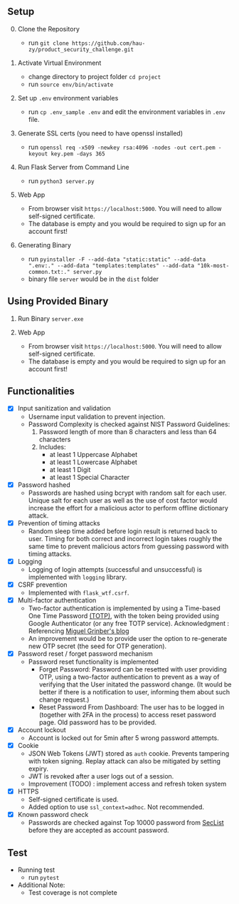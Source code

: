 ## Setup
0. Clone the Repository
    - run `git clone https://github.com/hau-zy/product_security_challenge.git`

1. Activate Virtual Environment
    - change directory to project folder `cd project`
    - run `source env/bin/activate`

2. Set up `.env` environment variables
    - run `cp .env_sample .env` and edit the environment variables in `.env` file.

3. Generate SSL certs (you need to have openssl installed)
    - run `openssl req -x509 -newkey rsa:4096 -nodes -out cert.pem -keyout key.pem -days 365`

4. Run Flask Server from Command Line
    - run `python3 server.py`

5. Web App
    - From browser visit `https://localhost:5000`. You will need to allow self-signed certificate.
    - The database is empty and you would be required to sign up for an account first!

6. Generating Binary
    - run `pyinstaller -F --add-data "static:static" --add-data ".env:." --add-data "templates:templates" --add-data "10k-most-common.txt:." server.py`
    - binary file `server` would be in the `dist` folder

## Using Provided Binary
1. Run Binary `server.exe`

2. Web App
    - From browser visit `https://localhost:5000`. You will need to allow self-signed certificate.
    - The database is empty and you would be required to sign up for an account first!

## Functionalities
- [x] Input sanitization and validation
    - Username input validation to prevent injection.
    - Password Complexity is checked against NIST Password Guidelines:
        1. Password length of more than 8 characters and less than 64 characters
        2. Includes:
            - at least 1 Uppercase Alphabet
            - at least 1 Lowercase Alphabet
            - at least 1 Digit
            - at least 1 Special Character
- [x] Password hashed
    - Passwords are hashed using bcrypt with random salt for each user. Unique salt for each user as well as the use of cost factor would increase the effort for a malicious actor to perform offline dictionary attack.
- [X] Prevention of timing attacks
    - Random sleep time added before login result is returned back to user. Timing for both correct and incorrect login takes roughly the same time to prevent malicious actors from guessing password with timing attacks.
- [X] Logging
    - Logging of login attempts (successful and unsuccessful) is implemented with `logging` library.
- [x] CSRF prevention
    - Implemented with `flask_wtf.csrf`. 
- [X] Multi-factor authentication
    - Two-factor authentication is implemented by using a Time-based One Time Password [(TOTP)](https://en.wikipedia.org/wiki/Time-based_One-Time_Password), with the token being provided using Google Authenticator (or any free TOTP service). Acknowledgment : Referencing [Miguel Grinber's blog](https://blog.miguelgrinberg.com/post/two-factor-authentication-with-flask)
    - An improvement would be to provide user the option to re-generate new OTP secret (the seed for OTP generation).
- [X] Password reset / forget password mechanism
    - Password reset functionality is implemented 
        - Forget Password: Password can be resetted with user providing OTP, using a two-factor authentication to prevent as a way of verifying that the User initated the password change. (It would be better if there is a notification to user, informing them about such change request.)
        - Reset Password From Dashboard: The user has to be logged in (together with 2FA in the process) to access reset password page. Old password has to be provided.
- [X] Account lockout
    - Account is locked out for 5min after 5 wrong password attempts.
- [X] Cookie
    - JSON Web Tokens (JWT) stored as `auth` cookie. Prevents tampering with token signing. Replay attack can also be mitigated by setting expiry.
    - JWT is revoked after a user logs out of a session.
    - Improvement (TODO) : implement access and refresh token system
- [x] HTTPS
    - Self-signed certificate is used. 
    - Added option to use `ssl_context=adhoc`. Not recommended.
- [x] Known password check
    - Passwords are checked against Top 10000 password from [SecList](https://github.com/danielmiessler/SecLists/blob/master/Passwords/Common-Credentials/10k-most-common.txt) before they are accepted as account password.

## Test
- Running test
    - run `pytest`
- Additional Note:
    - Test coverage is not complete
